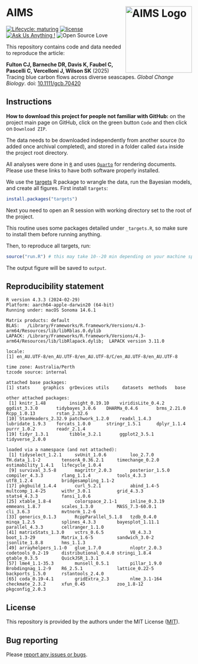 AIMS <img src="report/resources/logo.png" width = 180 alt="AIMS Logo" align="right" />
=========================================================================================

<!-- badges: start -->

[![Lifecycle:
maturing](https://img.shields.io/badge/lifecycle-maturing-blue.svg)](https://lifecycle.r-lib.org/articles/stages.html)
[![license](https://img.shields.io/badge/license-GPL--2-lightgrey.svg)](https://choosealicense.com/)
[![Ask Us Anything
!](https://img.shields.io/badge/Ask%20us-anything-1abc9c.svg)](https://github.com/open-AIMS/bc_metareg/issues/new)
![Open Source
Love](https://badges.frapsoft.com/os/v2/open-source.svg?v=103)
<!-- badges: end -->

This repository contains code and data needed to reproduce the article:

**Fulton CJ, Barneche DR, Davis K, Faubel C, Pascelli C, Vercelloni J, Wilson SK** (2025) Tracing blue carbon flows across diverse seascapes. *Global Change Biology*. doi: [10.1111/gcb.70420](https://doi.org/10.1111/gcb.70420)

## Instructions

**How to download this project for people not familiar with GitHub:**
on the project main page on GitHub, click on the green button `Code` and then
click on `Download ZIP`.

The data needs to be downloaded independently from another source (to added once archival completed), and stored in a folder called `data` inside the project root directory.

All analyses were done in [`R`](https://cran.r-project.org/) and uses [`Quarto`](https://quarto.org/) for rendering documents. Please use these links to have both software properly installed.

We use the [targets](https://github.com/ropensci/targets) R package to wrangle
the data, run the Bayesian models, and create all figures. First install
`targets`:

```r
install.packages("targets")
```

Next you need to open an R session with working directory set to the root of the project.

This routine uses some packages detailed under `_targets.R`, so make sure to install them before running anything.

Then, to reproduce all targets, run:

```r
source("run.R") # this may take 10--20 min depending on your machine specs.
```

The output figure will be saved to `output`.

## Reproducibility statement

```
R version 4.3.3 (2024-02-29)
Platform: aarch64-apple-darwin20 (64-bit)
Running under: macOS Sonoma 14.6.1

Matrix products: default
BLAS:   /Library/Frameworks/R.framework/Versions/4.3-arm64/Resources/lib/libRblas.0.dylib 
LAPACK: /Library/Frameworks/R.framework/Versions/4.3-arm64/Resources/lib/libRlapack.dylib;  LAPACK version 3.11.0

locale:
[1] en_AU.UTF-8/en_AU.UTF-8/en_AU.UTF-8/C/en_AU.UTF-8/en_AU.UTF-8

time zone: Australia/Perth
tzcode source: internal

attached base packages:
[1] stats     graphics  grDevices utils     datasets  methods   base     

other attached packages:
 [1] knitr_1.48         insight_0.19.10    viridisLite_0.4.2  ggdist_3.3.0       tidybayes_3.0.6    DHARMa_0.4.6       brms_2.21.0        Rcpp_1.0.13        rstan_2.32.6      
[10] StanHeaders_2.32.9 patchwork_1.2.0    readxl_1.4.3       lubridate_1.9.3    forcats_1.0.0      stringr_1.5.1      dplyr_1.1.4        purrr_1.0.2        readr_2.1.4       
[19] tidyr_1.3.1        tibble_3.2.1       ggplot2_3.5.1      tidyverse_2.0.0   

loaded via a namespace (and not attached):
 [1] tidyselect_1.2.1     svUnit_1.0.6         loo_2.7.0            TH.data_1.1-2        tensorA_0.36.2.1     timechange_0.2.0     estimability_1.4.1   lifecycle_1.0.4     
 [9] survival_3.5-8       magrittr_2.0.3       posterior_1.5.0      compiler_4.3.3       rlang_1.1.4          tools_4.3.3          utf8_1.2.4           bridgesampling_1.1-2
[17] pkgbuild_1.4.4       curl_5.2.1           abind_1.4-5          multcomp_1.4-25      withr_3.0.1          grid_4.3.3           stats4_4.3.3         fansi_1.0.6         
[25] xtable_1.8-4         colorspace_2.1-1     inline_0.3.19        emmeans_1.8.7        scales_1.3.0         MASS_7.3-60.0.1      cli_3.6.3            mvtnorm_1.2-6       
[33] generics_0.1.3       RcppParallel_5.1.8   tzdb_0.4.0           minqa_1.2.5          splines_4.3.3        bayesplot_1.11.1     parallel_4.3.3       cellranger_1.1.0    
[41] matrixStats_1.3.0    vctrs_0.6.5          V8_4.3.3             boot_1.3-29          Matrix_1.6-5         sandwich_3.0-2       jsonlite_1.8.8       hms_1.1.3           
[49] arrayhelpers_1.1-0   glue_1.7.0           nloptr_2.0.3         codetools_0.2-19     distributional_0.4.0 stringi_1.8.4        gtable_0.3.5         QuickJSR_1.3.1      
[57] lme4_1.1-35.3        munsell_0.5.1        pillar_1.9.0         Brobdingnag_1.2-9    R6_2.5.1             lattice_0.22-5       backports_1.5.0      rstantools_2.4.0    
[65] coda_0.19-4.1        gridExtra_2.3        nlme_3.1-164         checkmate_2.3.2      xfun_0.45            zoo_1.8-12           pkgconfig_2.0.3     
```

## License

This repository is provided by the authors under the MIT License
([MIT](https://opensource.org/license/mit/)).

## Bug reporting

Please [report any issues or bugs](https://github.com/open-AIMS/bc_metareg/issues).
